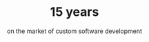 ---
order: 0
title: 15 years
subtitle: on the market of custom software development
background: facts1
---
